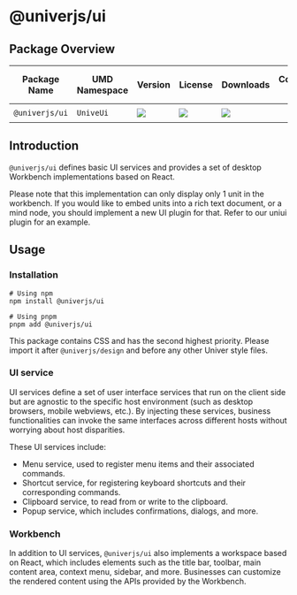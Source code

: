 # @univerjs/ui

## Package Overview

| Package Name | UMD Namespace | Version | License | Downloads | Contains CSS | Contains i18n locales |
| --- | --- | --- | --- | --- | :---: | :---: |
| `@univerjs/ui` | `UniveUi` | [![][npm-version-shield]][npm-version-link] | ![][npm-license-shield] | ![][npm-downloads-shield] | ⭕️ | ⭕️ |

## Introduction

`@univerjs/ui` defines basic UI services and provides a set of desktop Workbench implementations based on React.

Please note that this implementation can only display only 1 unit in the workbench. If you would like to embed units
into a rich text document, or a mind node, you should implement a new UI plugin for that. Refer to our uniui
plugin for an example.

## Usage

### Installation

```shell
# Using npm
npm install @univerjs/ui

# Using pnpm
pnpm add @univerjs/ui
```

This package contains CSS and has the second highest priority. Please import it after `@univerjs/design` and before any other Univer style files.

### UI service

UI services define a set of user interface services that run on the client side but are agnostic to the specific host environment (such as desktop browsers, mobile webviews, etc.). By injecting these services, business functionalities can invoke the same interfaces across different hosts without worrying about host disparities.

These UI services include:

- Menu service, used to register menu items and their associated commands.
- Shortcut service, for registering keyboard shortcuts and their corresponding commands.
- Clipboard service, to read from or write to the clipboard.
- Popup service, which includes confirmations, dialogs, and more.

### Workbench

In addition to UI services, `@univerjs/ui` also implements a workspace based on React, which includes elements such as the title bar, toolbar, main content area, context menu, sidebar, and more. Businesses can customize the rendered content using the APIs provided by the Workbench.

<!-- Links -->
[npm-version-shield]: https://img.shields.io/npm/v/@univerjs/ui?style=flat-square
[npm-version-link]: https://npmjs.com/package/@univerjs/ui
[npm-license-shield]: https://img.shields.io/npm/l/@univerjs/ui?style=flat-square
[npm-downloads-shield]: https://img.shields.io/npm/dm/@univerjs/ui?style=flat-square
